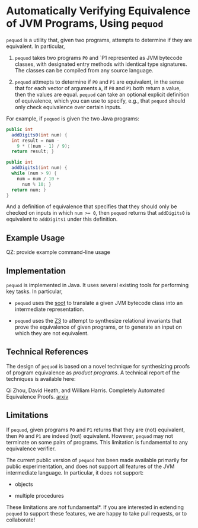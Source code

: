 # Automatically Verifying Equivalence of JVM Programs, Using `pequod`

 `pequod` is a utility that, given two programs, attempts to determine
 if they are equivalent. In particular,

 1. `pequod` takes two programs `P0` and `P1 represented as JVM
 bytecode classes, with designated entry methods with identical type
 signatures. The classes can be compiled from any source language.

 2. `pequod` attmepts to determine if `P0` and `P1` are equivalent, in
 the sense that for each vector of arguments `A`, if `P0` and `P1`
 both return a value, then the values are equal. `pequod` can take an
 optional explicit definition of equivalence, which you can use to
 specify, e.g., that `pequod` should only check equivalence over
 certain inputs.

For example, if `pequod` is given the two Java programs:

```java
public int
  addDigits0(int num) {
  int result = num -
    9 * ((num - 1) / 9);
  return result; }
```

```java
public int
  addDigits1(int num) {
  while (num > 9) {
    num = num / 10 +
      num % 10; }
  return num; }
}
```

And a definition of equivalence that specifies that they should only
be checked on inputs in which `num >= 0`, then `pequod` returns that
`addDigits0` is equivalent to `addDigits1` under this definition.

## Example Usage

QZ: provide example command-line usage

## Implementation

`pequod` is implemented in Java. It uses several existing tools for
performing key tasks. In particular,

* `pequod` uses the [soot](https://sable.github.io/soot/) to translate a
  given JVM bytecode class into an intermediate representation.

* `pequod` uses the [Z3](https://github.com/Z3Prover/z3) to attempt to
  synthesize relational invariants that prove the equivalence of given
  programs, or to generate an input on which they are not equivalent.
   
## Technical References

The design of `pequod` is based on a novel technique for synthesizing
proofs of program equivalence as _product programs_. A technical
report of the techniques is available here:

Qi Zhou, David Heath, and William Harris. Completely Automated
Equivalence Proofs. [arxiv](TODO)

## Limitations

If `pequod`, given programs `P0` and `P1` returns that they are (not)
equivalent, then `P0` and `P1` are indeed (not) equivalent. However,
`pequod` may not terminate on some pairs of programs. This limitation
is fundamental to any equivalence verifier.

The current public version of `pequod` has been made available
primarily for public experimentation, and does not support all
features of the JVM intermediate language. In particular, it does not
support:

* objects

* multiple procedures

These limitations are *not* fundamental*. If you are interested in
extending `pequod` to support these features, we are happy to take
pull requests, or to collaborate!
